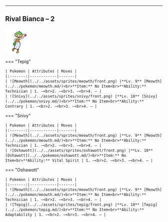 ---

## Rival Bianca – 2

![Rival Bianca – 2](../../assets/important_trainers/bianca.png)

=== "Tepig"

    | Pokemon | Attributes | Moves |
    |:-------:|------------|-------|
    | ![Meowth](../../assets/sprites/meowth/front.png) |**Lv. 9** [Meowth](../../pokemon/meowth.md/)<br>**Item:** No Item<br>**Ability:** Technician | 1. —<br>2. —<br>3. —<br>4. — |
    | ![Snivy](../../assets/sprites/snivy/front.png) |**Lv. 10** [Snivy](../../pokemon/snivy.md/)<br>**Item:** No Item<br>**Ability:** Contrary | 1. —<br>2. —<br>3. —<br>4. — |
    

=== "Snivy"

    | Pokemon | Attributes | Moves |
    |:-------:|------------|-------|
    | ![Meowth](../../assets/sprites/meowth/front.png) |**Lv. 9** [Meowth](../../pokemon/meowth.md/)<br>**Item:** No Item<br>**Ability:** Technician | 1. —<br>2. —<br>3. —<br>4. — |
    | ![Oshawott](../../assets/sprites/oshawott/front.png) |**Lv. 10** [Oshawott](../../pokemon/oshawott.md/)<br>**Item:** No Item<br>**Ability:** Vital Spirit | 1. —<br>2. —<br>3. —<br>4. — |
    

=== "Oshawott"

    | Pokemon | Attributes | Moves |
    |:-------:|------------|-------|
    | ![Meowth](../../assets/sprites/meowth/front.png) |**Lv. 9** [Meowth](../../pokemon/meowth.md/)<br>**Item:** No Item<br>**Ability:** Technician | 1. —<br>2. —<br>3. —<br>4. — |
    | ![Tepig](../../assets/sprites/tepig/front.png) |**Lv. 10** [Tepig](../../pokemon/tepig.md/)<br>**Item:** No Item<br>**Ability:** Adaptability | 1. —<br>2. —<br>3. —<br>4. — |
    

